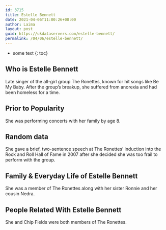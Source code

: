 ```yaml
---
id: 3715
title: Estelle Bennett
date: 2021-04-06T11:00:26+00:00
author: Laima
layout: post
guid: https://ukdataservers.com/estelle-bennett/
permalink: /04/06/estelle-bennett/
---
```


* some text
{: toc}


## Who is Estelle Bennett
                  
                  
                  
Late singer of the all-girl group The Ronettes, known for hit songs like Be My Baby. After the group&#8217;s breakup, she suffered from anorexia and had been homeless for a time.
                  
              
            
              
            
                
                
                
## Prior to Popularity
                  
                  
                  
She was performing concerts with her family by age 8.
                  
              
            
              
            
                
                
                
## Random data
                  
                  
                  
She gave a brief, two-sentence speech at The Ronettes&#8217; induction into the Rock and Roll Hall of Fame in 2007 after she decided she was too frail to perform with the group.
                  
              
            
              
            
                
                
                
## Family & Everyday Life of Estelle Bennett
                  
                  
                  
She was a member of The Ronettes along with her sister Ronnie and her cousin Nedra.
                  
              
            
              
            
                
                
                
## People Related With Estelle Bennett
                  
                  
                  
She and Chip Fields were both members of The Ronettes.
                  
              
            
              
            
                
              
            
              
              
            
            
              
            
          
          
          